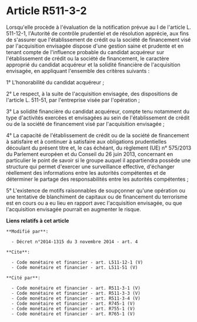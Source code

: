 # Article R511-3-2

Lorsqu'elle procède à l'évaluation de la notification prévue au I de l'article L. 511-12-1, l'Autorité de contrôle prudentiel
et de résolution apprécie, aux fins de s'assurer que l'établissement de crédit ou la société de financement visé par
l'acquisition envisagée dispose d'une gestion saine et prudente et en tenant compte de l'influence probable du candidat
acquéreur sur l'établissement de crédit ou la société de financement, le caractère approprié du candidat acquéreur et la
solidité financière de l'acquisition envisagée, en appliquant l'ensemble des critères suivants : 

1° L'honorabilité du candidat acquéreur ; 

2° Le respect, à la suite de l'acquisition envisagée, des dispositions de l'article L. 511-51, par l'entreprise visée par
l'opération ; 

3° La solidité financière du candidat acquéreur, compte tenu notamment du type d'activités exercées et envisagées au sein de
l'établissement de crédit ou de la société de financement visé par l'acquisition envisagée ; 

4° La capacité de l'établissement de crédit ou de la société de financement à satisfaire et à continuer à satisfaire aux
obligations prudentielles découlant du présent titre et, le cas échéant, du règlement (UE) n° 575/2013 du Parlement européen
et du Conseil du 26 juin 2013, concernant en particulier le point de savoir si le groupe auquel il appartiendra possède une
structure qui permet d'exercer une surveillance effective, d'échanger réellement des informations entre les autorités
compétentes et de déterminer le partage des responsabilités entre les autorités compétentes ; 

5° L'existence de motifs raisonnables de soupçonner qu'une opération ou une tentative de blanchiment de capitaux ou de
financement du terrorisme est en cours ou a eu lieu en rapport avec l'acquisition envisagée, ou que l'acquisition envisagée
pourrait en augmenter le risque.

**Liens relatifs à cet article**

	**Modifié par**:

	  - Décret n°2014-1315 du 3 novembre 2014 - art. 4

	**Cite**:

	  - Code monétaire et financier - art. L511-12-1 (V)
	  - Code monétaire et financier - art. L511-51 (V)

	**Cité par**:

	  - Code monétaire et financier - art. R511-3-1 (V)
	  - Code monétaire et financier - art. R511-3-3 (V)
	  - Code monétaire et financier - art. R511-3-4 (V)
	  - Code monétaire et financier - art. R745-1 (V)
	  - Code monétaire et financier - art. R755-1 (V)
	  - Code monétaire et financier - art. R765-1 (V)

